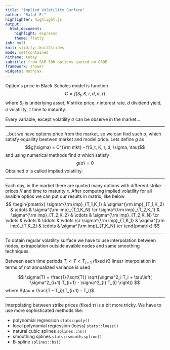 ```yaml
---
title: "Implied Volatility Surface"
author: "Rafał P."
highlighter: highlight.js
output:
  html_document:
    highlight: espresso
    theme: flatly
job: null
knit: slidify::knit2slides
mode: selfcontained
hitheme: today
subtitle: from S&P 500 options quoted on CBOE
framework: shower
widgets: mathjax
---
```


Option's price in Black-Scholes model is function
$$C = f(S_t, K, r, d, \sigma, \tau) $$
where $S_t$ is underlying asset, $K$ strike price, $r$ interest rate, $d$ dividend yield, $\sigma$ volatility, $\tau$ time to maturity.

Every variable, except volatility $\sigma$ can be observe in the market...

---

$\dots$but we have options price from the market, so we can find such $\sigma$, which satisfy equallity beetwen market and model price.
Lets define $g$ as 
$$g(\sigma) = C^{\rm mkt} - f(S_t, K, r, d, \sigma, \tau)$$
and using numerical methods find $\sigma$ which satisfy
$$g(\sigma) = 0$$
Obtained $\sigma$ is called implied volatility.

---

Each day, in the market there are quoted many options with different strike prices $K$ and time to maturity $\tau$.
After computng implied volatility for all avaible optios we can put our results in matrix, like below
$$
\begin{pmatrix}
     \sigma^{\rm imp}_{T_1,K_1} & \sigma^{\rm imp}_{T_1,K_2} & \cdots & \sigma^{\rm imp}_{T_1,K_N} \cr
     \sigma^{\rm imp}_{T_2,K_1}  & \sigma^{\rm imp}_{T_2,K_2} & \cdots & \sigma^{\rm imp}_{T_2,K_N} \cr
     \vdots & \vdots & \ddots & \vdots \cr
     \sigma^{\rm imp}_{T,K_1} & \sigma^{\rm imp}_{T,K_2} & \cdots & \sigma^{\rm imp}_{T,K_N} \cr
\end{pmatrix}
$$

---

To obtain regular volatility surface we have to use interpolation  between nodes, extrapolation outside avaible nodes and same smoothing techniques.

Between each time periods $T_i < T < T_{i+1}$ (fixed $K$) linear interpolation in terms of not annualized variance is used

$$
\sigma(T) = \frac{1}{\sqrt{T}} \sqrt{\sigma^2_i T_i + \tau\left( \sigma^2_{i+1} T_{i+1} - \sigma^2_{i} T_{i} \right)}
$$
where $\tau = \frac{T - T_i}{T_{i+1} - T_i}$.

---

Interpolating between strike prices (fixed $\tau$) is a bit more tricky. We have to use more sophisticated methods like:

- polynomial regression `stats::poly()`
- local polynomial regression (loess) `stats::loess()`
- natural cubic splines `splines::ns()`
- smoothing splines `stats::smooth.spline()`
- B-spline `splines::bs()`

